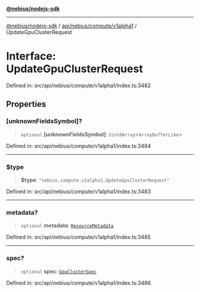 [**@nebius/nodejs-sdk**](../../../../../README.md)

---

[@nebius/nodejs-sdk](../../../../../README.md) / [api/nebius/compute/v1alpha1](../README.md) / UpdateGpuClusterRequest

# Interface: UpdateGpuClusterRequest

Defined in: src/api/nebius/compute/v1alpha1/index.ts:3482

## Properties

### \[unknownFieldsSymbol\]?

> `optional` **\[unknownFieldsSymbol\]**: `Uint8Array`\<`ArrayBufferLike`\>

Defined in: src/api/nebius/compute/v1alpha1/index.ts:3484

---

### $type

> **$type**: `"nebius.compute.v1alpha1.UpdateGpuClusterRequest"`

Defined in: src/api/nebius/compute/v1alpha1/index.ts:3483

---

### metadata?

> `optional` **metadata**: [`ResourceMetadata`](../../../common/v1/interfaces/ResourceMetadata.md)

Defined in: src/api/nebius/compute/v1alpha1/index.ts:3485

---

### spec?

> `optional` **spec**: [`GpuClusterSpec`](GpuClusterSpec.md)

Defined in: src/api/nebius/compute/v1alpha1/index.ts:3486
